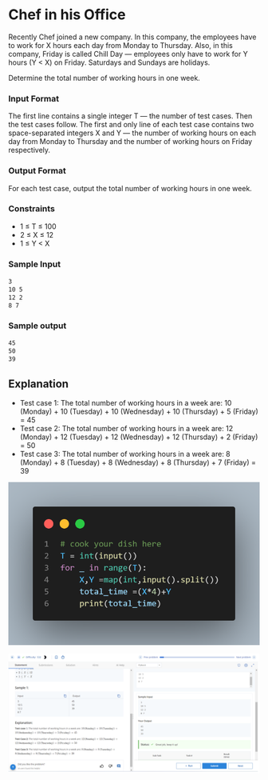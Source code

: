 # Chef in his Office

Recently Chef joined a new company. In this company, the employees have to work for X hours each day from Monday to Thursday. Also, in this company, Friday is called Chill Day — employees only have to work for Y hours (Y < X) on Friday. Saturdays and Sundays are holidays.

Determine the total number of working hours in one week.

### Input Format

The first line contains a single integer T — the number of test cases. Then the test cases follow.
The first and only line of each test case contains two space-separated integers X and Y — the number of working hours on each day from Monday to Thursday and the number of working hours on Friday respectively.

### Output Format

For each test case, output the total number of working hours in one week.

### Constraints

- 1 ≤ T ≤ 100
- 2 ≤ X ≤ 12
- 1 ≤ Y < X

### Sample Input
```
3
10 5
12 2
8 7
```

### Sample output
```
45
50
39
```

## Explanation

- Test case 1: The total number of working hours in a week are: 10 (Monday) + 10 (Tuesday) + 10 (Wednesday) + 10 (Thursday) + 5 (Friday) = 45
- Test case 2: The total number of working hours in a week are: 12 (Monday) + 12 (Tuesday) + 12 (Wednesday) + 12 (Thursday) + 2 (Friday) = 50
- Test case 3: The total number of working hours in a week are: 8 (Monday) + 8 (Tuesday) + 8 (Wednesday) + 8 (Thursday) + 7 (Friday) = 39

![](code.png)

![](Untitled.png)